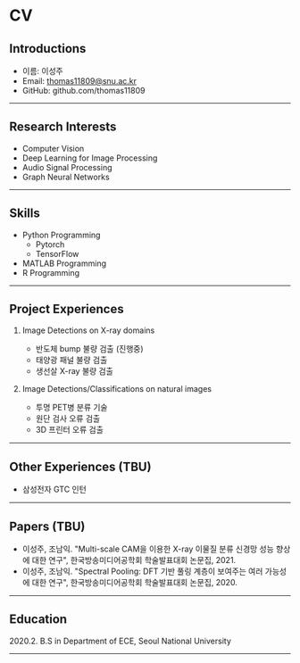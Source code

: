 <!-- Header -->

# CV

## Introductions

- 이름: 이성주
- Email: thomas11809@snu.ac.kr
- GitHub: github.com/thomas11809

---

## Research Interests

- Computer Vision
- Deep Learning for Image Processing
- Audio Signal Processing
- Graph Neural Networks

---

## Skills

- Python Programming
  - Pytorch
  - TensorFlow
- MATLAB Programming
- R Programming

---

## Project Experiences

1. Image Detections on X-ray domains

   - 반도체 bump 불량 검출 (진행중)
   - 태양광 패널 불량 검출
   - 생선살 X-ray 불량 검출
     <br/>

2. Image Detections/Classifications on natural images
   - 투명 PET병 분류 기술
   - 원단 검사 오류 검출
   - 3D 프린터 오류 검출

---

## Other Experiences (TBU)

- 삼성전자 GTC 인턴

---

## Papers (TBU)

- 이성주, 조남익. "Multi-scale CAM을 이용한 X-ray 이물질 분류 신경망 성능 향상에 대한 연구", 한국방송미디어공학회 학술발표대회 논문집, 2021.
- 이성주, 조남익. "Spectral Pooling: DFT 기반 풀링 계층이 보여주는 여러 가능성에 대한 연구", 한국방송미디어공학회 학술발표대회 논문집, 2020.

---

## Education

2020.2. B.S in Department of ECE, Seoul National University

---
